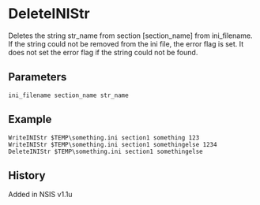 # DeleteINIStr

Deletes the string str\_name from section [section\_name] from ini\_filename. If the string could not be removed from the ini file, the error flag is set. It does not set the error flag if the string could not be found.

## Parameters

    ini_filename section_name str_name

## Example

	WriteINIStr $TEMP\something.ini section1 something 123
	WriteINIStr $TEMP\something.ini section1 somethingelse 1234
	DeleteINIStr $TEMP\something.ini section1 somethingelse

## History

Added in NSIS v1.1u
